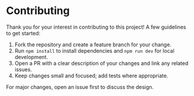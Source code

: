 # Contributing

Thank you for your interest in contributing to this project! A few guidelines to get started:

1. Fork the repository and create a feature branch for your change.
2. Run `npm install` to install dependencies and `npm run dev` for local development.
3. Open a PR with a clear description of your changes and link any related issues.
4. Keep changes small and focused; add tests where appropriate.

For major changes, open an issue first to discuss the design.
